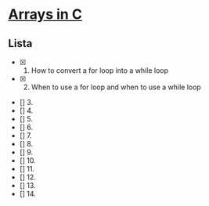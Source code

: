 # [Arrays in C](https://code-vault.net/course/ar67avx6hk:1610029043923)

## Lista
- [x] 1. How to convert a for loop into a while loop
- [x] 2. When to use a for loop and when to use a while loop
- [] 3.
- [] 4.
- [] 5.
- [] 6.
- [] 7.
- [] 8.
- [] 9.
- [] 10.
- [] 11.
- [] 12.
- [] 13.
- [] 14.
